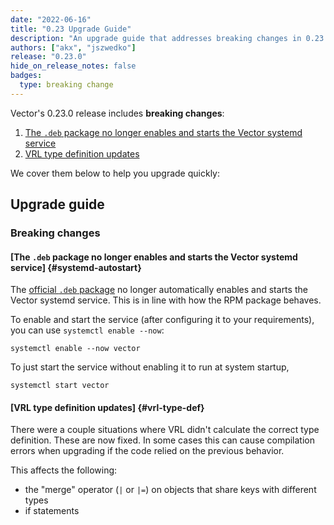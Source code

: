 ```yaml
---
date: "2022-06-16"
title: "0.23 Upgrade Guide"
description: "An upgrade guide that addresses breaking changes in 0.23.0"
authors: ["akx", "jszwedko"]
release: "0.23.0"
hide_on_release_notes: false
badges:
  type: breaking change
---
```


Vector's 0.23.0 release includes **breaking changes**:

1. [The `.deb` package no longer enables and starts the Vector systemd service](#systemd-autostart)
2. [VRL type definition updates](#vrl-type-def)

We cover them below to help you upgrade quickly:

## Upgrade guide

### Breaking changes

#### [The `.deb` package no longer enables and starts the Vector systemd service] {#systemd-autostart}

The [official `.deb` package](https://vector.dev/download/)
no longer automatically enables and starts the Vector systemd service.
This is in line with how the RPM package behaves.

To enable and start the service (after configuring it to your requirements),
you can use `systemctl enable --now`:

```shell
systemctl enable --now vector
```

To just start the service without enabling it to run at system startup,

```shell
systemctl start vector
```

#### [VRL type definition updates] {#vrl-type-def}

There were a couple situations where VRL didn't calculate the correct type definition. These are now fixed.
In some cases this can cause compilation errors when upgrading if the code relied on the previous behavior.

This affects the following:
- the "merge" operator (`|` or `|=`) on objects that share keys with different types
- if statements
